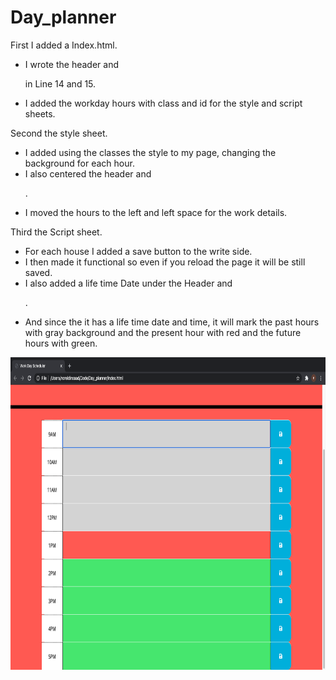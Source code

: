 # Day_planner





First I added a Index.html.

- I wrote the header and <p> in Line 14 and 15.
- I added the workday hours with class and id for the style and script sheets.
  
Second the style sheet.

- I added using the classes the style to my page, changing the background for each hour. 
- I also centered the header and <p>. 
- I moved the hours to the left and left space for the work details.
  

Third the Script sheet.

- For each house I added a save button to the write side.
- I then made it functional so even if you reload the page it will be still saved.
- I also added a life time Date under the Header and <p>.
- And since the it has a life time date and time, it will mark the past hours with gray background and the present hour with red and the future hours with green.

<img src="assets/Screenshot.png" width="700" height="500">

  